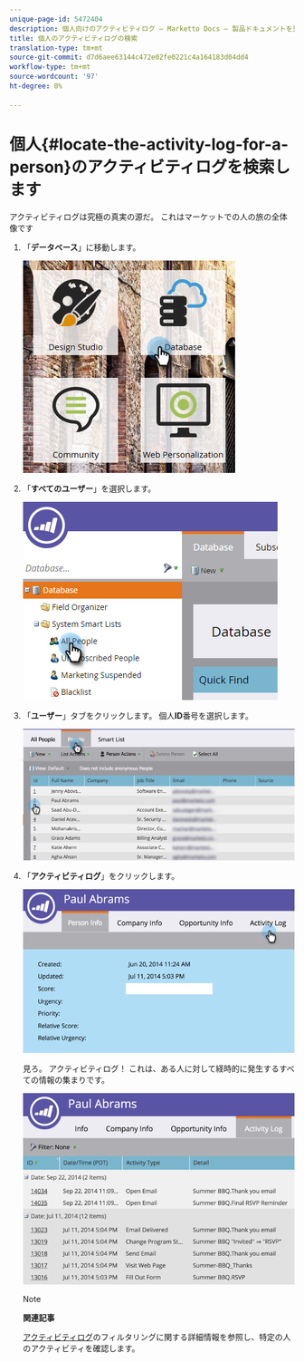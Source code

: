 ```yaml
---
unique-page-id: 5472404
description: 個人向けのアクティビティログ — Marketto Docs — 製品ドキュメントを見つけます。
title: 個人のアクティビティログの検索
translation-type: tm+mt
source-git-commit: d7d6aee63144c472e02fe0221c4a164183d04dd4
workflow-type: tm+mt
source-wordcount: '97'
ht-degree: 0%

---
```



# 個人{#locate-the-activity-log-for-a-person}のアクティビティログを検索します

アクティビティログは究極の真実の源だ。 これはマーケットでの人の旅の全体像です

1. 「**データベース**」に移動します。

   ![](assets/db-2.png)

1. 「**すべてのユーザー**」を選択します。

   ![](assets/two-6.png)

1. 「**ユーザー**」タブをクリックします。 個人&#x200B;**ID**&#x200B;番号を選択します。

   ![](assets/three-5.png)

1. 「**アクティビティログ**」をクリックします。

   ![](assets/four-3.png)

   見ろ。 アクティビティログ！ これは、ある人に対して経時的に発生するすべての情報の集まりです。

   ![](assets/five-2.png)

   >[!NOTE]
   >
   >**関連記事**
   >
   >
   >[アクティビティログ](filter-activity-types-in-the-activity-log-of-a-person.md)のフィルタリングに関する詳細情報を参照し、特定の人のアクティビティを確認します。

